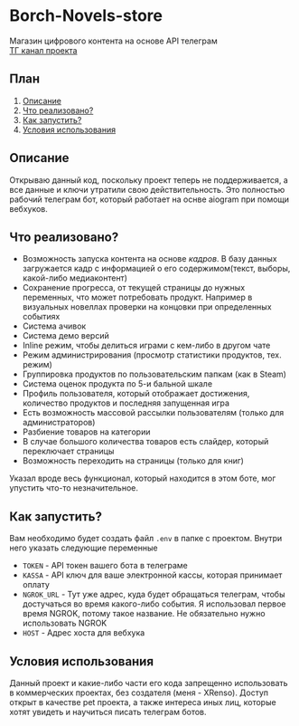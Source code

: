 # Borch-Novels-store
Магазин цифрового контента на основе API телеграм \
[ТГ канал проекта](https://t.me/BorchStore)
## План
1. [Описание](https://github.com/XRenso/Borch-Novels-store?tab=readme-ov-file#%D0%BE%D0%BF%D0%B8%D1%81%D0%B0%D0%BD%D0%B8%D0%B5)
2. [Что реализовано?](https://github.com/XRenso/Borch-Novels-store?tab=readme-ov-file#%D1%87%D1%82%D0%BE-%D1%80%D0%B5%D0%B0%D0%BB%D0%B8%D0%B7%D0%BE%D0%B2%D0%B0%D0%BD%D0%BE)
3. [Как запустить?](https://github.com/XRenso/Borch-Novels-store?tab=readme-ov-file#%D0%BA%D0%B0%D0%BA-%D0%B7%D0%B0%D0%BF%D1%83%D1%81%D1%82%D0%B8%D1%82%D1%8C)
4. [Условия использования](https://github.com/XRenso/Borch-Novels-store?tab=readme-ov-file#%D1%83%D1%81%D0%BB%D0%BE%D0%B2%D0%B8%D1%8F-%D0%B8%D1%81%D0%BF%D0%BE%D0%BB%D1%8C%D0%B7%D0%BE%D0%B2%D0%B0%D0%BD%D0%B8%D1%8F)

## Описание
Открываю данный код, поскольку проект теперь не поддерживается, а все данные и ключи утратили свою действительность. Это полностью рабочий телеграм бот, который работает на оснве aiogram при помощи вебхуков.

## Что реализовано?
- Возможность запуска контента на основе *кадров*. В базу данных загружается кадр с информацией о его содержимом(текст, выборы, какой-либо медиаконтент)
- Сохранение прогресса, от текущей страницы до нужных переменных, что может потребовать продукт. Например в визуальных новеллах проверки на концовки при определенных событиях
- Система ачивок
- Система демо версий
- Inline режим, чтобы делиться играми с кем-либо в другом чате
- Режим администрирования (просмотр статистики продуктов, тех. режим)
- Группировка продуктов по пользовательским папкам (как в Steam)
- Система оценок продукта по 5-и бальной шкале
- Профиль пользователя, который отображает достижения, количество продуктов и последняя запущенная игра
- Есть возможность массовой рассылки пользователям (только для администраторов)
- Разбиение товаров на категории
- В случае большого количества товаров есть слайдер, который переключает страницы
- Возможность переходить на страницы (только для книг)

Указал вроде весь функционал, который находится в этом боте, мог упустить что-то незначительное.


## Как запустить?
Вам необходимо будет создать файл `.env` в папке с проектом. Внутри него указать следующие переменные
- `TOKEN` - API токен вашего бота в телеграме
- `KASSA` - API ключ для ваше электронной кассы, которая принимает оплату
- `NGROK_URL` - Тут уже адрес, куда будет обращаться телеграм, чтобы достучаться во время какого-либо события. Я использовал первое время NGROK, потому такое название. Не обязательно нужно использовать NGROK
- `HOST` - Адрес хоста для вебхука

## Условия использования
Данный проект и какие-либо части его кода запрещенно использовать в коммерческих проектах, без создателя (меня - XRenso). Доступ открыт в качестве pet проекта, а также интереса иных лиц, которые хотят увидеть и научиться писать телеграм ботов.
